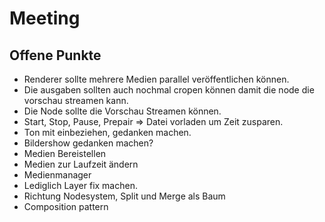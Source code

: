 # Meeting

## Offene Punkte

- Renderer sollte mehrere Medien parallel veröffentlichen können.
- Die ausgaben sollten auch nochmal cropen können damit die node die vorschau streamen kann.
- Die Node sollte die Vorschau Streamen können.
- Start, Stop, Pause, Prepair => Datei vorladen um Zeit zusparen.
- Ton mit einbeziehen, gedanken machen.
- Bildershow gedanken machen?
- Medien Bereistellen
- Medien zur Laufzeit ändern
- Medienmanager
- Lediglich Layer fix machen.
- Richtung Nodesystem, Split und Merge als Baum
- Composition pattern
